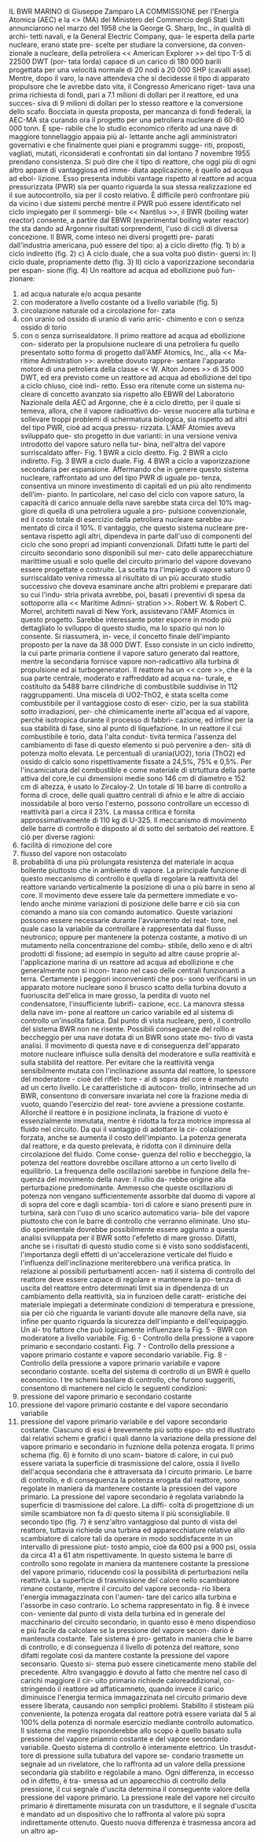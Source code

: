 IL BWR MARINO
di Giuseppe Zamparo
LA COMMISSIONE per l'Energia Atomica
(AEC) e la <<Maritime Administration>>
(MA) del Ministero del Commercio degli
Stati Uniti annunciarono nel marzo del 1958
che la George G. Sharp, Inc., in qualità di archi-
tetti navali, e la General Electric Company, qua-
le esperta della parte nucleare, erano state pre-
scelte per studiare la conversione, da conven-
zionale a nucleare, della petroliera << American
Explorer >> del tipo T-5 di 22500 DWT (por-
tata lorda) capace di un carico di 180 000 barili
progettata per una velocità normale di 20 nodi
a 20 000 SHP (cavalli asse).
Mentre, dopo il varo, la nave attendeva che si
decidesse il tipo di apparato propulsore che le
avrebbe dato vita, il Congresso Americano riget-
tava una prima richiesta di fondi, pari a 7.1
milioni di dollari per il reattore, ed una succes-
siva di 9 milioni di dollari per lo stesso reattore
e la conversione dello scafo. Bocciata in questa
proposta, per mancanza di fondi federali, la
AEC-MA sta curando ora il progetto per una
petroliera nucleare di 60-80 000 tonn. È spe-
rabile che lo studio economico riferito ad una
nave di maggiore tonnellaggio appaia più al-
lettante anche agli amministratori governativi e
che finalmente quei piani e programmi sugge-
riti, proposti, vagliati, mutati, riconsiderati e
confrontati sin dal lontano 7 novembre 1955
prendano consistenza. 
Si può dire che il tipo di reattore, che oggi più
di ogni altro appare di vantaggiosa ed imme-
diata applicazione, è quello ad acqua ad ebol-
lizione. Esso presenta indubbi vantage rispetto
al reattore ad acqua pressurizzata (PWR) sia
per quanto riguarda la sua stessa realizzazione
ed il sue autocontrollo, sia per il costo relativo.
È difficile però confrontare più da vicino i
due sistemi perché mentre il PWR può essere
identificato nel ciclo impiegato per il sommergi-
bile << Nantilus >>, il BWR (boiling water reactor)
consente, a partire dal EBWR (experimental
boiling water reactor) the sta dando ad Argonne
risultati sorprendenti, l'uso di cicli di diversa
concezione.
Il BWR, come inteso nei diversi progetti pre-
parati dall'industria americana, può essere del
tipo:
a) a ciclo diretto (fig. 1)
b) a ciclo indiretto (fig. 2)
c) A ciclo duale, che a sua volta può distin-
guersi in:
I) ciclo duale, propriamente detto (fig. 3)
II) ciclo a vaporizzazione secondaria per espan-
sione (fig. 4)
Un reattore ad acqua ad ebollizione può fun-
zionare: 
1) ad acqua naturale e/o acqua pesante 
2) con moderatore a livello costante od a livello
variabile (fig. 5)
3) circolazione naturale od a circolazione for-
zata
4) con uranio od ossido di uranio di vario arric-
chimento e con o senza ossido di torio
5) con o senza surrisealdatore.
Il primo reattore ad acqua ad ebollizione con-
siderato per la propulsione nucleare di una
petroliera fu quello presentato sotto forma di progetto dall'AMF Atomics, Inc., alla << Ma-
ritime Admistration >>: avrebbe dovuto rappre-
sentare l'apparato motore di una petroliera
della classe << W. Alton Jones >> di 35 000 DWT,
ed era previsto come un reattore ad acqua ad
ebollizione del tipo a ciclo chiuso, cioè indi-
retto. Esso era ritenute come un sistema nu-
cleare di concetto avanzato sia rispetto allo
EBWR del Laboratorio Nazionale della AEC
ad Argonne, che è a ciclo diretto, per il quale
si temeva, allora, che il vapore radioattivo do-
vesse nuocere alla turbina e sollevare troppi
problemi di schermatura biologica, sia rispetto
ad altri del tipo PWR, cioè ad acqua pressu-
rizzata. L'AMF Atomies aveva sviluppato que-
sto progetto in due varianti: in una versione
veniva introdotto del vapore saturo nella tur-
bina, nell'altra del vapore surriscaldato affer-
Fig. 1 BWR a ciclo diretto.
Fig. 2 BWR a ciclo indiretto.
Fig. 3 BWR a ciclo duale.
Fig. 4 BWR a ciclo a vaporizzazione secondaria per espansione.
Affermando che in genere questo sistema nucleare,
raffrontato ad uno del tipo PWR di uguale po-
tenza, consentiva un minore investimento di
capitali ed un più alto rendimento dell'im-
pianto. In particolare, nel caso del ciclo con
vapore saturo, la capacità di carico annuale
della nave sarebbe stata circa del 10% mag-
giore di quella di una petroliera uguale a pro-
pulsione convenzionale, ed il costo totale di
esercizio della petroliera nucleare sarebbe au-
mentato di circa il 10%.
II vantaggio, che questo sistema nucleare pre-
sentava rispetto agli altri, dipendeva in parte
dall'uso di componenti del ciclo che sono propri
ad impianti convenzionali. Difatti tutte le parti
del circuito secondario sono disponibili sul mer-
cato delle apparecchiature marittime usuali e
solo quelle del circuito primario del vapore
dovevano essere progettate e costruite. La scelta
tra l'impiego di vapore saturo 0 surriscaldato
veniva rimessa al risultato di un più accurato
studio successivo che doveva esaminare anche
altri problemi e preparare dati su cui l'indu-
stria privata avrebbe, poi, basati i preventivi di spesa da sottoporre alla << Maritime Admni-
stration >>. Robert W. & Robert C. Morrel,
architetti navali di New York, assistevano
l'AMF Atomics in questo progetto.
Sarebbe interessante poter esporre in modo più
dettagliato lo sviluppo di questo studio, ma lo
spazio qui non lo consente. Si riassumerà, in-
vece, il concetto finale dell'impianto proposto
per la nave da 38 000 DWT.
Esso consiste in un ciclo indiretto, la cui parte
primaria contiene il vapore saturo generato dal
reattore, mentre la secondaria fornisce vapore
non-radicattivo alla turbina di propulsione ed
ai turbogeneratori.
II reattore ha un << core >>, che è la sua parte
centrale, moderato e raffreddato ad acqua na-
turale, e costituito da 5488 barre cilindriche di
combustibile suddivise in 112 raggruppamenti.
Una miscela di UO2-ThO2, è stata scelta come
combustibile per il vantaggiose costo di eser-
cizio, per la sua stabilità sotto irradiazioni, per-
ché chimicamente inerte all'acqua ed al vapore,
perché isotropica durante il processo di fabbri-
cazione, ed infine per la sua stabilità di fase,
sino al punto di liquefazione. In un reattore
il cui combustibile è torio, data l'alta condut-
tività termica l'assenza del cambiamento di
fase di questo elemento si può pervenire a den-
sità di potenza molto elevata. Le percentuali di
urania(UO2), toria (ThO2) ed ossido di calcio
sono rispettivamente fissate a 24,5%, 75%
e 0,5%. Per l'incamiciatura del combustible e
come materiale di strtuttura della parte attiva
del core,le cui dimensioni medie sono 146 cm
di diametro e 152 cm di altezza, è usato lo
Zircaloy-2. Un totale di 16 barre di controllo a
forma di croce, delle quali quattro centrali di
afnio e le altre di acciaio inossidabile al boro
verso l'esterno, possono controllare un
eccesso di reattività pari a circa il 23%. La
massa critica è fornita approssimativamente di
110 kg di U-325. Il meccanismo di movimento
delle barre di controllo è disposto al di sotto
del serbatoio del reattore. E ciò per diverse
ragioni:
1) facilità di rimozione del core 
2) flusso del vapore non ostacolato
3) probabilità di una più prolungata resistenza
del materiale in acqua bollente piuttosto che in
ambiente di vapore.
La principale funzione di questo meccanismo di
controllo è quella di regolare la reattività del
reattore variando verticalmente la posizione di
una o più barre in seno al core. Il movimento
deve essere tale da permettere immediate e vo-
lendo anche minime variazioni di posizione delle
barre e ciò sia con comando a mano sia con
comando automatico. Queste variazioni possono
essere necessarie durante l'avviamento del reat-
tore, nel quale caso la variabile da controllare
è rappresentata dal flusso neutronico; oppure
per mantenere la potenza costante, a motivo di
un mutamento nella concentrazione del combu-
stibile, dello xeno e di altri prodotti di fissione;
ad esempio in seguito ad altre cause proprie al-
l'applicazione marina di un reattore ad acqua
ad ebollizione e che generalmente non si incon-
trano nel caso delle centrali funzionanti a terra.
Certamente i peggiori inconvenienti che pos-
sono verificarsi in un apparato motore nucleare
sono il brusco scatto della turbina dovuto a
fuoriuscita dell'elica in mare grosso, la perdita
di vuoto nel condensatore, l'insufficiente lubrifi-
cazione, ecc. La manovra stessa della nave im-
pone al reattore un carico variabile ed al sistema
di controllo un'insolita fatica. Dal punto di vista
nucleare, però, il controllo del sistema BWR
non ne risente.
Possibili conseguenze del rollio e beccheggio
per una nave dotata di un BWR sono state mo-
tivo di vasta analisi. Il movimento di questa
nave e di conseguenza dell'apparato motore
nucleare influisce sulla densità del moderatore
e sulla reattività e sulla stabilità del reattore. Per
evitare che la reattività venga sensibilmente
mutata con l'inclinazione assunta dal reattore,
lo spessore del moderatore - cioè del riflet-
tore - al di sopra del core è mantenuto ad
un certo livello. Le caratteristiche di autocon-
trollo, intrinseche ad un BWR, consentono di
conversare invariata nel core la frazione media
di vuoto, quando l'esercizio del reat-
tore avviene a pressione costante. Allorché il
reattore è in posizione inclinata, la frazione di
vuoto è essenzialmente immutata, mentre è
ridotta la forza motrice impressa al fluido nel
circuito. Da qui il vantaggio di adottare la cir-
colazione forzata, anche se aumenta il costo
dell'impianto. La potenza generata dal reattore,
e da questo prelevata, è ridotta con il diminuire
della circolazione del fluido. Come conse-
guenza del rollio e beccheggio, la
potenza del reattore dovrebbe oscillare attorno
a un certo livello di equilibrio. La frequenza
delle oscillazioni sarebbe in funzione della fre-
quenza del movimento della nave: il rullio da-
rebbe origine alla perturbazione predominante.
Ammesso che queste oscillazioni di potenza non
vengano sufficientemente assorbite dal duomo di
vapore al di sopra del core e dagli scambia-
tori di calore e siano presenti pure in turbina,
sarà con l'uso di uno scarico automatico varia-
bile del vapore piuttosto che con le barre di
controllo che verranno eliminate. Uno stu-
dio sperimentale dovrebbe possibilmente essere
aggiunto a questa analisi sviluppata per il
BWR sotto l'efefetto di mare grosso. Difatti,
anche se i risultati di questo studio come si
è visto sono soddisfacenti, l'importanza degli
effetti di un'accelerazione verticale del fluido e
l'influenza dell'inclinazione meriterebbero una
verifica pratica.
In relazione ai possibili perturbamenti accen-
nati il sistema di controllo del reattore deve
essere capace di regolare e mantenere la po-
tenza di uscita del reattore entro determinati
limit sia in dipendenza di un cambiamento
della reattività, sia in funzioen delle caratt-
eristiche dei materiale impiegati a determinate
condizioni di temperatura e pressione, sia per
ciò che riguarda le varianti dovute alle manovre
della nave, sia infine per quanto riguarda la
sicurezza dell'impianto e dell'equipaggio. Un al-
tro fattore che può logicamente influenzare la
Fig. 5 - BWR con moderatore a livello variabile.
Fig. 6 - Controllo della pressione a vapore primario e secondario costanti.
Fig. 7 - Controllo della pressione a vapore primario costante e vapore secondario variabile.
Fig. 8 - Controllo della pressione a vapore primario variabile e vapore secondario costante.
scelta del sistema di controllo di un BWR è
quello economico.
I tre schemi basilare di controllo, che furono
suggeriti, consentono di mantenere nel ciclo le
seguenti condizioni:
1) pressione del vapore primario e secondario
costante
2) pressione del vapore primario costante e del
vapore secondario variabile
3) pressione del vapore primario variabile e
del vapore secondario costante.
Ciascuno di essi è brevemente più sotto espo-
sto ed illustrato dai relativi schemi e grafici
i quali danno la variazione della pressione del
vapore primario e secondario in fuznione della
potenza erogata.
Il primo schema (fig. 6) è fornito di uno scam-
biatore di calore, in cui può essere variata la
superficie di trasmissione del calore, ossia il
livello dell'acqua secondaria che è attraversata
da l circuito primario. Le barre di controllo, e
di conseguenza la potenza erogata dal reattore,
sono regolate in maniera da mantenere costante
la pressioen del vapore primario. La pressione
del vapore secondario è regolata variabndo la
superficie di trasmissione del calore. La diffi-
coltà di progettzione di un simile scambiatore
non fa di questo sitema il più sconsigliabile.
Il secondo tipo (fig. 7) è senz'altro vantaggioso
dal punto di vista del reattore, tuttavia richiede
una turbina ed apparecchiature relative allo
scambiatore di calore tali da operare in modo
soddisfacente in un intervallo di pressione piut-
tosto ampio, cioè da 600 psi a 900 psi, ossia
da circa 41 a 61 atm rispettivamente. In questo
sistema le barre di controllo sono regolate in
maniera da mantenere costante la pressione del
vapore primario, riducendo così la possibilità di
perturbazioni nella reattività. La superficie di
trasmissione del calore nello scambiatore rimane
costante, mentre il circuito del vapore seconda-
rio libera l'energia immagazzinata con l'aumen-
tare del carico alla turbina e l'assorbe in caso
contrario.
Lo schema rappresentato in fig. 8 è invece con-
veniente dal punto di vista della turbina ed in
generale del macchinario del circuito secondario,
in quanto esso è meno dispendioso e più facile
da calcolare se la pressione del vapore secon-
dario è mantenuta costante. Tale sistema è pro-
gettato in maniera che le barre di controllo, e
di conseguenza il livello di potenza del reattore,
sono difatti regolate così da mantere costante
la pressione del vapore seconsario. Questo si-
stema può essere cineticamente meno stabile del
precedente. Altro svangaggio è dovuto al fatto
che mentre nel caso di carichi maggiore il cir-
uito primario richiede caloreaddizional, co-
stringendo il reattore ad affaticamneto, quando
invece il carico diminuisce l'energia termica
immagazzinata nel circuito primario deve essere
liberata, causando non semplici problemi.
Stabilito il stisteam più conveniente, la potenza
erogata dal reattore potrà essere variata dal
5 al 100% della potenza di normale esercizio
mediante controllo automatico. Il sistema che
meglio risponderebbe allo scopo è quello basato
sulla pressione del vapore priamrio costante e
del vapore secondario variabile. Questo sistema
di controllo è interamente elettrico. Un trasdut-
tore di pressione sulla tubatura del vapore se-
condario trasmette un segnale ad un rivelatore,
che lo raffronta ad un valore della pressione
secondaria già stabilito e regolabile a mano.
Ogni differenza, in eccesso od in difetto, è tra-
smessa ad un apparecchio di controllo della
pressione, il cui segnale d'uscita determina il
conseguente valore della pressione del vapore
primario. La pressione reale del vapore nel
circuito primario è direttamente misurata con
un trasduttore, e il segnale d'uscita è mandato
ad un dispositivo che lo raffronta al valore più
sopra indirettamente ottenuto. Questo nuova
differenza è trasmessa ancora ad un altro ap-